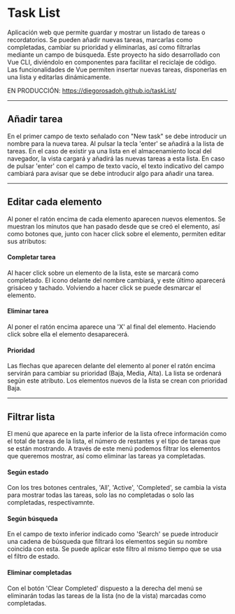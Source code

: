 # Task List

Aplicación web que permite guardar y mostrar un listado de tareas o recordatorios. Se pueden añadir nuevas tareas, marcarlas como completadas, cambiar su prioridad y eliminarlas, así como filtrarlas mediante un campo de búsqueda.
Este proyecto ha sido desarrollado con Vue CLI, diviéndolo en componentes para facilitar el reciclaje de código. Las funcionalidades de Vue permiten insertar nuevas tareas, disponerlas en una lista y editarlas dinámicamente.

EN PRODUCCIÓN: https://diegorosadoh.github.io/taskList/
<hr>

## Añadir tarea
En el primer campo de texto señalado con "New task" se debe introducir un nombre para la nueva tarea. Al pulsar la tecla 'enter' se añadirá a la lista de tareas. En el caso de existir ya una lista en el almacenamiento local del navegador, la vista cargará y añadirá las nuevas tareas a esta lista. En caso de pulsar 'enter' con el campo de texto vacío, el texto indicativo del campo cambiará para avisar que se debe introducir algo para añadir una tarea.
<hr>

## Editar cada elemento
Al poner el ratón encima de cada elemento aparecen nuevos elementos. Se muestran los minutos que han pasado desde que se creó el elemento, así como botones que, junto con hacer click sobre el elemento, permiten editar sus atributos:

#### Completar tarea
Al hacer click sobre un elemento de la lista, este se marcará como completado. El icono delante del nombre cambiará, y este último aparecerá grisáceo y tachado. Volviendo a hacer click se puede desmarcar el elemento.

#### Eliminar tarea
Al poner el ratón encima aparece una 'X' al final del elemento. Haciendo click sobre ella el elemento desaparecerá.

#### Prioridad
Las flechas que aparecen delante del elemento al poner el ratón encima servirán para cambiar su prioridad (Baja, Media, Alta). La lista se ordenará según este atributo. Los elementos nuevos de la lista se crean con prioridad Baja.
<hr>

## Filtrar lista
El menú que aparece en la parte inferior de la lista ofrece información como el total de tareas de la lista, el número de restantes y el tipo de tareas que se están mostrando. A través de este menú podemos filtrar los elementos que queremos mostrar, así como eliminar las tareas ya completadas.

#### Según estado
Con los tres botones centrales, 'All', 'Active', 'Completed', se cambia la vista para mostrar todas las tareas, solo las no completadas o solo las completadas, respectivamnte.

#### Según búsqueda
En el campo de texto inferior indicado como 'Search' se puede introducir una cadena de búsqueda que filtrará los elementos según su nombre coincida con esta. Se puede aplicar este filtro al mismo tiempo que se usa el filtro de estado.

#### Eliminar completadas
Con el botón 'Clear Completed' dispuesto a la derecha del menú se eliminarán todas las tareas de la lista (no de la vista) marcadas como completadas.
